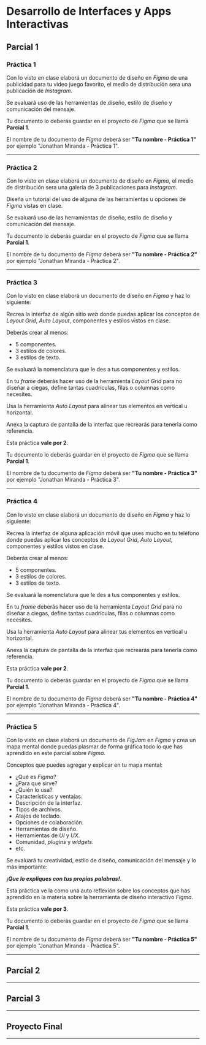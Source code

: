 # Desarrollo de Interfaces y Apps Interactivas

## Parcial 1

### Práctica 1

Con lo visto en clase elaborá un documento de diseño en _Figma_ de una publicidad para tu video juego favorito, el medio de distribución sera una publicación de _Instagram_.

Se evaluará uso de las herramientas de diseño, estilo de diseño y comunicación del mensaje.

Tu documento lo deberás guardar en el proyecto de _Figma_ que se llama **Parcial 1**.

El nombre de tu documento de _Figma_ deberá ser **"Tu nombre - Práctica 1"** por ejemplo "Jonathan Miranda - Práctica 1".

---

### Práctica 2

Con lo visto en clase elaborá un documento de diseño en _Figma_, el medio de distribución sera una galería de 3 publicaciones para _Instagram_.

Diseña un tutorial del uso de alguna de las herramientas u opciones de _Figma_ vistas en clase.

Se evaluará uso de las herramientas de diseño, estilo de diseño y comunicación del mensaje.

Tu documento lo deberás guardar en el proyecto de _Figma_ que se llama **Parcial 1**.

El nombre de tu documento de _Figma_ deberá ser **"Tu nombre - Práctica 2"** por ejemplo "Jonathan Miranda - Práctica 2".

---

### Práctica 3

Con lo visto en clase elaborá un documento de diseño en _Figma_ y haz lo siguiente:

Recrea la interfaz de algún sitio _web_ donde puedas aplicar los conceptos de _Layout Grid_, _Auto Layout_, componentes y estilos vistos en clase.

Deberás crear al menos:

- 5 componentes.
- 3 estilos de colores.
- 3 estilos de texto.

Se evaluará la nomenclatura que le des a tus componentes y estilos.

En tu _frame_ deberás hacer uso de la herramienta _Layout Grid_ para no diseñar a ciegas, define tantas cuadrículas, filas o columnas como necesites.

Usa la herramienta _Auto Layout_ para alinear tus elementos en vertical u horizontal.

Anexa la captura de pantalla de la interfaz que recrearás para tenerla como referencia.

Esta práctica **vale por 2**.

Tu documento lo deberás guardar en el proyecto de _Figma_ que se llama **Parcial 1**.

El nombre de tu documento de _Figma_ deberá ser **"Tu nombre - Práctica 3"** por ejemplo "Jonathan Miranda - Práctica 3".

---

### Práctica 4

Con lo visto en clase elaborá un documento de diseño en _Figma_ y haz lo siguiente:

Recrea la interfaz de alguna aplicación móvil que uses mucho en tu teléfono donde puedas aplicar los conceptos de _Layout Grid_, _Auto Layout_, componentes y estilos vistos en clase.

Deberás crear al menos:

- 5 componentes.
- 3 estilos de colores.
- 3 estilos de texto.

Se evaluará la nomenclatura que le des a tus componentes y estilos.

En tu _frame_ deberás hacer uso de la herramienta _Layout Grid_ para no diseñar a ciegas, define tantas cuadrículas, filas o columnas como necesites.

Usa la herramienta _Auto Layout_ para alinear tus elementos en vertical u horizontal.

Anexa la captura de pantalla de la interfaz que recrearás para tenerla como referencia.

Esta práctica **vale por 2**.

Tu documento lo deberás guardar en el proyecto de _Figma_ que se llama **Parcial 1**.

El nombre de tu documento de _Figma_ deberá ser **"Tu nombre - Práctica 4"** por ejemplo "Jonathan Miranda - Práctica 4".

---

### Práctica 5

Con lo visto en clase elaborá un documento de _FigJam_ en _Figma_ y crea un mapa mental donde puedas plasmar de forma gráfica todo lo que has aprendido en este parcial sobre _Figma_.

Conceptos que puedes agregar y explicar en tu mapa mental:

- ¿Qué es _Figma_?
- ¿Para que sirve?
- ¿Quién lo usa?
- Características y ventajas.
- Descripción de la interfaz.
- Tipos de archivos.
- Atajos de teclado.
- Opciones de colaboración.
- Herramientas de diseño.
- Herramientas de _UI_ y _UX_.
- Comunidad, _plugins_ y _widgets_.
- etc.

Se evaluará tu creatividad, estilo de diseño, comunicación del mensaje y lo más importante:

**_¡Que lo expliques con tus propias palabras!_**.

Esta práctica ve la como una auto reflexión sobre los conceptos que has aprendido en la materia sobre la herramienta de diseño interactivo _Figma_.

Esta práctica **vale por 3**.

Tu documento lo deberás guardar en el proyecto de _Figma_ que se llama **Parcial 1**.

El nombre de tu documento de _Figma_ deberá ser **"Tu nombre - Práctica 5"** por ejemplo "Jonathan Miranda - Práctica 5".

---

## Parcial 2

---

## Parcial 3

---

## Proyecto Final

---
